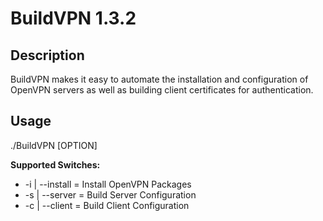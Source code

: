 BuildVPN 1.3.2
==============

Description
-----------
BuildVPN makes it easy to automate the installation and configuration of OpenVPN servers as well as building client certificates for authentication.

Usage
-----
./BuildVPN [OPTION]

**Supported Switches:**

* -i | --install = Install OpenVPN Packages
* -s | --server  = Build Server Configuration
* -c | --client  = Build Client Configuration
